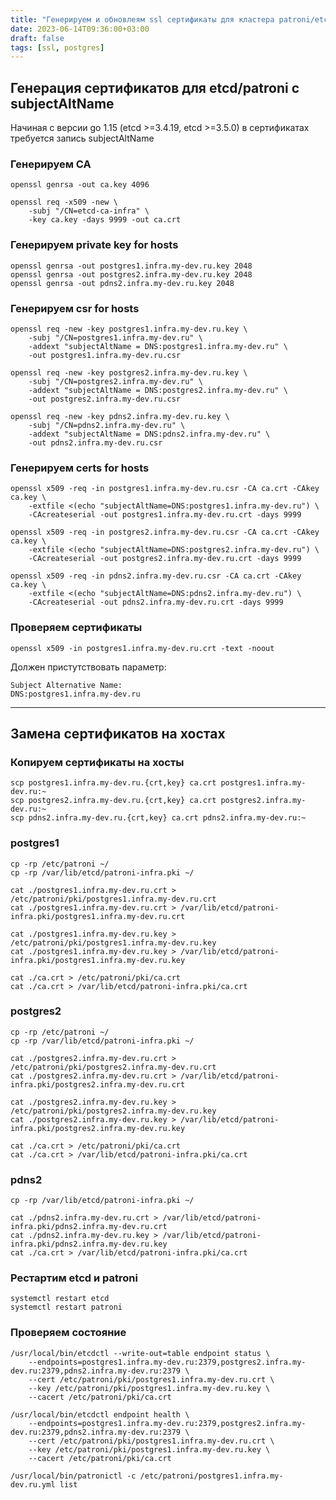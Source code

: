 ```yaml
---
title: "Генерируем и обновлеям ssl сертификаты для кластера patroni/etcd"
date: 2023-06-14T09:36:00+03:00
draft: false
tags: [ssl, postgres]
---
```

## Генерация сертификатов для etcd/patroni c subjectAltName
Начиная с версии go 1.15 (etcd >=3.4.19, etcd >=3.5.0) в сертификатах требуется запись subjectAltName

### Генерируем CA

    openssl genrsa -out ca.key 4096

    openssl req -x509 -new \
	    -subj "/CN=etcd-ca-infra" \
        -key ca.key -days 9999 -out ca.crt

### Генерируем private key for hosts

    openssl genrsa -out postgres1.infra.my-dev.ru.key 2048
    openssl genrsa -out postgres2.infra.my-dev.ru.key 2048
    openssl genrsa -out pdns2.infra.my-dev.ru.key 2048

### Генерируем csr for hosts

    openssl req -new -key postgres1.infra.my-dev.ru.key \
        -subj "/CN=postgres1.infra.my-dev.ru" \
        -addext "subjectAltName = DNS:postgres1.infra.my-dev.ru" \
        -out postgres1.infra.my-dev.ru.csr

    openssl req -new -key postgres2.infra.my-dev.ru.key \
        -subj "/CN=postgres2.infra.my-dev.ru" \
        -addext "subjectAltName = DNS:postgres2.infra.my-dev.ru" \
        -out postgres2.infra.my-dev.ru.csr

    openssl req -new -key pdns2.infra.my-dev.ru.key \
        -subj "/CN=pdns2.infra.my-dev.ru" \
        -addext "subjectAltName = DNS:pdns2.infra.my-dev.ru" \
        -out pdns2.infra.my-dev.ru.csr

### Генерируем certs for hosts

    openssl x509 -req -in postgres1.infra.my-dev.ru.csr -CA ca.crt -CAkey ca.key \
        -extfile <(echo "subjectAltName=DNS:postgres1.infra.my-dev.ru") \
        -CAcreateserial -out postgres1.infra.my-dev.ru.crt -days 9999

    openssl x509 -req -in postgres2.infra.my-dev.ru.csr -CA ca.crt -CAkey ca.key \
        -extfile <(echo "subjectAltName=DNS:postgres2.infra.my-dev.ru") \
        -CAcreateserial -out postgres2.infra.my-dev.ru.crt -days 9999

    openssl x509 -req -in pdns2.infra.my-dev.ru.csr -CA ca.crt -CAkey ca.key \
        -extfile <(echo "subjectAltName=DNS:pdns2.infra.my-dev.ru") \
        -CAcreateserial -out pdns2.infra.my-dev.ru.crt -days 9999

### Проверяем сертификаты
    openssl x509 -in postgres1.infra.my-dev.ru.crt -text -noout

Должен пристутствовать параметр:

    Subject Alternative Name: 
    DNS:postgres1.infra.my-dev.ru
---
## Замена сертификатов на хостах

### Копируем сертификаты на хосты
    scp postgres1.infra.my-dev.ru.{crt,key} ca.crt postgres1.infra.my-dev.ru:~
    scp postgres2.infra.my-dev.ru.{crt,key} ca.crt postgres2.infra.my-dev.ru:~
    scp pdns2.infra.my-dev.ru.{crt,key} ca.crt pdns2.infra.my-dev.ru:~

### postgres1
    cp -rp /etc/patroni ~/
    cp -rp /var/lib/etcd/patroni-infra.pki ~/

    cat ./postgres1.infra.my-dev.ru.crt > /etc/patroni/pki/postgres1.infra.my-dev.ru.crt
    cat ./postgres1.infra.my-dev.ru.crt > /var/lib/etcd/patroni-infra.pki/postgres1.infra.my-dev.ru.crt

    cat ./postgres1.infra.my-dev.ru.key > /etc/patroni/pki/postgres1.infra.my-dev.ru.key
    cat ./postgres1.infra.my-dev.ru.key > /var/lib/etcd/patroni-infra.pki/postgres1.infra.my-dev.ru.key

    cat ./ca.crt > /etc/patroni/pki/ca.crt
    cat ./ca.crt > /var/lib/etcd/patroni-infra.pki/ca.crt

### postgres2
    cp -rp /etc/patroni ~/
    cp -rp /var/lib/etcd/patroni-infra.pki ~/

    cat ./postgres2.infra.my-dev.ru.crt > /etc/patroni/pki/postgres2.infra.my-dev.ru.crt
    cat ./postgres2.infra.my-dev.ru.crt > /var/lib/etcd/patroni-infra.pki/postgres2.infra.my-dev.ru.crt

    cat ./postgres2.infra.my-dev.ru.key > /etc/patroni/pki/postgres2.infra.my-dev.ru.key
    cat ./postgres2.infra.my-dev.ru.key > /var/lib/etcd/patroni-infra.pki/postgres2.infra.my-dev.ru.key

    cat ./ca.crt > /etc/patroni/pki/ca.crt
    cat ./ca.crt > /var/lib/etcd/patroni-infra.pki/ca.crt

### pdns2
    cp -rp /var/lib/etcd/patroni-infra.pki ~/

    cat ./pdns2.infra.my-dev.ru.crt > /var/lib/etcd/patroni-infra.pki/pdns2.infra.my-dev.ru.crt
    cat ./pdns2.infra.my-dev.ru.key > /var/lib/etcd/patroni-infra.pki/pdns2.infra.my-dev.ru.key
    cat ./ca.crt > /var/lib/etcd/patroni-infra.pki/ca.crt

### Рестартим etcd и patroni
    systemctl restart etcd
    systemctl restart patroni

### Проверяем состояние

    /usr/local/bin/etcdctl --write-out=table endpoint status \
        --endpoints=postgres1.infra.my-dev.ru:2379,postgres2.infra.my-dev.ru:2379,pdns2.infra.my-dev.ru:2379 \
        --cert /etc/patroni/pki/postgres1.infra.my-dev.ru.crt \
        --key /etc/patroni/pki/postgres1.infra.my-dev.ru.key \
        --cacert /etc/patroni/pki/ca.crt

    /usr/local/bin/etcdctl endpoint health \
        --endpoints=postgres1.infra.my-dev.ru:2379,postgres2.infra.my-dev.ru:2379,pdns2.infra.my-dev.ru:2379 \
        --cert /etc/patroni/pki/postgres1.infra.my-dev.ru.crt \
        --key /etc/patroni/pki/postgres1.infra.my-dev.ru.key \
        --cacert /etc/patroni/pki/ca.crt

    /usr/local/bin/patronictl -c /etc/patroni/postgres1.infra.my-dev.ru.yml list
